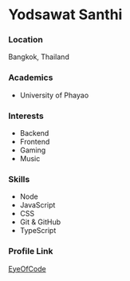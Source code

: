 # Yodsawat Santhi

### Location

Bangkok, Thailand

### Academics

- University of Phayao

### Interests

- Backend
- Frontend
- Gaming
- Music

### Skills

- Node
- JavaScript
- CSS
- Git & GitHub
- TypeScript

### Profile Link

[EyeOfCode](https://github.com/EyeOfCode)
